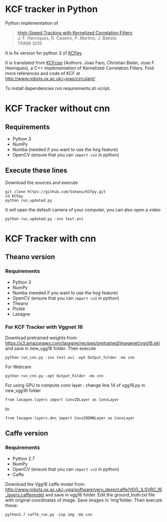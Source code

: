 # KCF tracker in Python

Python implementation of
> [High-Speed Tracking with Kernelized Correlation Filters](http://www.robots.ox.ac.uk/~joao/publications/henriques_tpami2015.pdf)<br>
> J. F. Henriques, R. Caseiro, P. Martins, J. Batista<br>
> TPAMI 2015

It is fix version for python 3 of [KCFpy](https://github.com/uoip/KCFpy).


It is translated from [KCFcpp](https://github.com/joaofaro/KCFcpp) (Authors: Joao Faro, Christian Bailer, Joao F. Henriques), a C++ implementation of Kernelized Correlation Filters. Find more references and code of KCF at http://www.robots.ox.ac.uk/~joao/circulant/

To install dependencies run requirements.sh script.

# KCF Tracker without cnn

## Requirements 
- Python 3
- NumPy
- Numba (needed if you want to use the hog feature)
- OpenCV (ensure that you can `import cv2` in python)

## Execute these lines
Download the sources and execute
```shell
git clone https://github.com/Sshanu/KCFpy.git
cd KCFpy
python run_updated.py
```
It will open the default camera of your computer, you can also open a video
```shell
python run_updated.py -inv test.avi  
```

# KCF Tracker with cnn

## Theano version

### Requirements 
- Python 3
- NumPy
- Numba (needed if you want to use the hog feature)
- OpenCV (ensure that you can `import cv2` in python)
- Theano
- Pickle
- Lasagne

### For KCF Tracker with Vggnet 16
Download pretrained weights from: https://s3.amazonaws.com/lasagne/recipes/pretrained/imagenet/vgg16.pkl
and save in new_vgg16 folder.
Then execute
```shell
python run_cnn.py -inv test.avi -opt Output_Folder -mo cnn
```
For Webcam
```shell
python run_cnn.py -opt Output_Folder -mo cnn
```

For using GPU to compute conv layer :
change line 14 of vgg16.py in new_vgg16 folder
```
from lasagne.layers import Conv2DLayer as ConvLayer
```
to
```
from lasagne.layers.dnn import Conv2DDNNLayer as ConvLayer
```

## Caffe version

### Requirements
- Python 2.7
- NumPy
- OpenCV (ensure that you can `import cv2` in python)
- Caffe

Download the Vgg16 caffe model from: http://www.robots.ox.ac.uk/~vgg/software/very_deep/caffe/VGG_ILSVRC_16_layers.caffemodel
and save in vgg16 folder.
Edit the ground_truth.txt file with original coordinates of image.
Save images in 'img'folder.
Then execute these:
``` shell
python2.7 caffe_run.py -inp img -mo cnn
```



